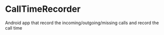 # CallTimeRecorder
Android app that record the incoming/outgoing/missing calls and record the call time
